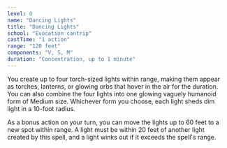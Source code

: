```yaml
---
level: 0
name: "Dancing Lights"
title: "Dancing Lights"
school: "Evocation cantrip"
castTime: "1 action"
range: "120 feet"
components: "V, S, M"
duration: "Concentration, up to 1 minute"
---
```


You create up to four torch-sized lights within range, making them appear as torches, lanterns, or glowing orbs that hover in the air for the duration. You can also combine the four lights into one glowing vaguely humanoid form of Medium size. Whichever form you choose, each light sheds dim light in a 10-foot radius.

As a bonus action on your turn, you can move the lights up to 60 feet to a new spot within range. A light must be within 20 feet of another light created by this spell, and a light winks out if it exceeds the spell's range.
